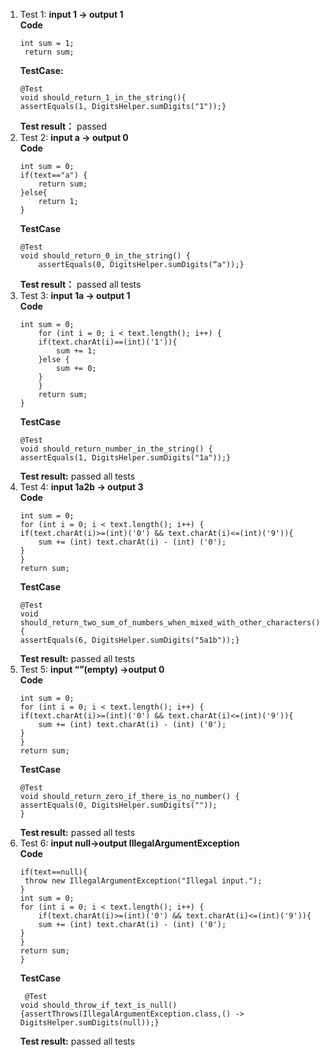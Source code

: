 1. Test 1: **input 1 -> output 1**  
    **Code**
    ```
    int sum = 1;
     return sum;
     ```
    **TestCase:**
    ```
    @Test
    void should_return_1_in_the_string(){
    assertEquals(1, DigitsHelper.sumDigits("1"));}
    ```
    **Test result：**
    passed
2. Test 2: **input a -> output 0**  
    **Code**
    ```
    int sum = 0;
	if(text=="a") {
    	return sum;
	}else{
    	return 1;
	}
	```
    **TestCase**
    ```
    @Test
	void should_return_0_in_the_string() {
    	assertEquals(0, DigitsHelper.sumDigits(“a"));}
	```
    **Test result：**
    passed all tests
3. Test 3: **input 1a -> output 1**  
    **Code**
    ```
    int sum = 0;
    	for (int i = 0; i < text.length(); i++) {
        if(text.charAt(i)==(int)('1')){
            sum += 1;
        }else {
            sum += 0;
        }
    	}
    	return sum;
	}
	```
    **TestCase**
    ```
    @Test
    void should_return_number_in_the_string() {
    assertEquals(1, DigitsHelper.sumDigits("1a"));}
    ```
    **Test result:**
    passed all tests
4. Test 4: **input 1a2b -> output 3**  
    **Code**
    ```
    int sum = 0;
    for (int i = 0; i < text.length(); i++) {
    if(text.charAt(i)>=(int)('0') && text.charAt(i)<=(int)('9')){
        sum += (int) text.charAt(i) - (int) ('0');
    }
    }
    return sum;
    ```
    **TestCase**
    ```
    @Test
    void should_return_two_sum_of_numbers_when_mixed_with_other_characters() {
    assertEquals(6, DigitsHelper.sumDigits("5a1b"));}
    ```
    **Test result:**
    passed all tests
5. Test 5: **input “”(empty) ->output 0**  
    **Code**
    ```
    int sum = 0;
    for (int i = 0; i < text.length(); i++) {
    if(text.charAt(i)>=(int)('0') && text.charAt(i)<=(int)('9')){
        sum += (int) text.charAt(i) - (int) ('0');
    }
    }
    return sum;
    ```
    **TestCase**
    ```
    @Test
    void should_return_zero_if_there_is_no_number() {
    assertEquals(0, DigitsHelper.sumDigits(""));
    }
    ```
    **Test result:**
    passed all tests
6. Test 6: **input null->output IllegalArgumentException**  
    **Code**
    ```
    if(text==null){
   	 throw new IllegalArgumentException("Illegal input.");
	}
	int sum = 0;
	for (int i = 0; i < text.length(); i++) {
    	if(text.charAt(i)>=(int)('0') && text.charAt(i)<=(int)('9')){
        sum += (int) text.charAt(i) - (int) ('0');
    }
	}
	return sum;
	}
	```
    **TestCase**
    ```
   	 @Test
	void should_throw_if_text_is_null() {assertThrows(IllegalArgumentException.class,() -> DigitsHelper.sumDigits(null));}
	```
    **Test result:**
    passed all tests

